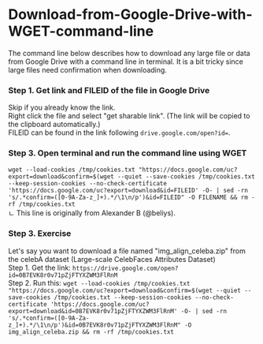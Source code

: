 # Download-from-Google-Drive-with-WGET-command-line

The command line below describes how to download any large file or data from Google Drive with a command line in terminal.
It is a bit tricky since large files need confirmation when downloading.

### Step 1. Get link and FILEID of the file in Google Drive
Skip if you already know the link.  
Right click the file and select "get sharable link". (The link will be copied to the clipboard automatically.)  
FILEID can be found in the link following ``drive.google.com/open?id=``.  

### Step 3. Open terminal and run the command line using WGET
``wget --load-cookies /tmp/cookies.txt "https://docs.google.com/uc?export=download&confirm=$(wget --quiet --save-cookies /tmp/cookies.txt --keep-session-cookies --no-check-certificate 'https://docs.google.com/uc?export=download&id=FILEID' -O- | sed -rn 's/.*confirm=([0-9A-Za-z_]+).*/\1\n/p')&id=FILEID" -O FILENAME && rm -rf /tmp/cookies.txt``  
ㄴ This line is originally from Alexander B (@beliys).

### Step 3. Exercise
Let's say you want to download a file named "img_align_celeba.zip" from the celebA dataset (Large-scale CelebFaces Attributes Dataset)  
Step 1. Get the link: ``https://drive.google.com/open?id=0B7EVK8r0v71pZjFTYXZWM3FlRnM``  
Step 2. Run this: ``wget --load-cookies /tmp/cookies.txt "https://docs.google.com/uc?export=download&confirm=$(wget --quiet --save-cookies /tmp/cookies.txt --keep-session-cookies --no-check-certificate 'https://docs.google.com/uc?export=download&id=0B7EVK8r0v71pZjFTYXZWM3FlRnM' -O- | sed -rn 's/.*confirm=([0-9A-Za-z_]+).*/\1\n/p')&id=0B7EVK8r0v71pZjFTYXZWM3FlRnM" -O img_align_celeba.zip && rm -rf /tmp/cookies.txt``  
